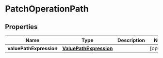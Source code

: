 

# PatchOperationPath


## Properties

| Name | Type | Description | Notes |
|------------ | ------------- | ------------- | -------------|
|**valuePathExpression** | [**ValuePathExpression**](ValuePathExpression.md) |  |  [optional] |



